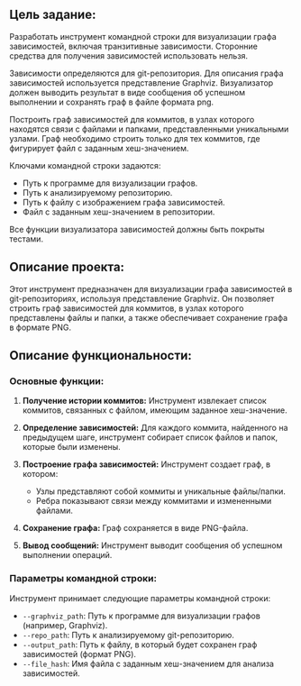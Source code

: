 ## **Цель задание:**

Разработать инструмент командной строки для визуализации графа
зависимостей, включая транзитивные зависимости. Сторонние средства для
получения зависимостей использовать нельзя.


Зависимости определяются для git-репозитория. Для описания графа
зависимостей используется представление Graphviz. Визуализатор должен
выводить результат в виде сообщения об успешном выполнении и сохранять граф
в файле формата png.


Построить граф зависимостей для коммитов, в узлах которого находятся
связи с файлами и папками, представленными уникальными узлами. Граф
необходимо строить только для тех коммитов, где фигурирует файл с заданным
хеш-значением.


Ключами командной строки задаются:

  
   - Путь к программе для визуализации графов.
   - Путь к анализируемому репозиторию.
   - Путь к файлу с изображением графа зависимостей.
   - Файл с заданным хеш-значением в репозитории.


Все функции визуализатора зависимостей должны быть покрыты тестами.


## **Описание проекта:**

Этот инструмент предназначен для визуализации графа зависимостей в git-репозиториях, используя представление Graphviz. Он позволяет строить граф зависимостей для коммитов, в узлах которого представлены файлы и папки, а также обеспечивает сохранение графа в формате PNG.


## **Описание функциональности:**
### **Основные функции:**


   1. **Получение истории коммитов:** Инструмент извлекает список коммитов, связанных с файлом, имеющим заданное хеш-значение.
   2. **Определение зависимостей:** Для каждого коммита, найденного на предыдущем шаге, инструмент собирает список файлов и папок, которые были изменены.
   3. **Построение графа зависимостей:** Инструмент создает граф, в котором:


      - Узлы представляют собой коммиты и уникальные файлы/папки.
      - Ребра показывают связи между коммитами и измененными файлами.
     
      
   4. **Сохранение графа:** Граф сохраняется в виде PNG-файла.
   5. **Вывод сообщений:** Инструмент выводит сообщения об успешном выполнении операций.


### **Параметры командной строки:**

Инструмент принимает следующие параметры командной строки:

   - ```--graphviz_path```: Путь к программе для визуализации графов (например, Graphviz).
   - ```--repo_path```: Путь к анализируемому git-репозиторию.
   - ```--output_path```: Путь к файлу, в который будет сохранен граф зависимостей (формат PNG).
   - ```--file_hash```: Имя файла с заданным хеш-значением для анализа зависимостей.
